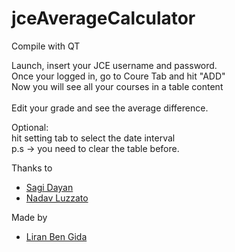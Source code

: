 jceAverageCalculator
====================

Compile with QT

  Launch, insert your JCE username and password.<br>
  Once your logged in, go to Coure Tab and hit "ADD"<br>
  Now you will see all your courses in a table content<br>
<br>
  Edit your grade and see the average difference.<br>
    
Optional: <br>
  hit setting tab to select the date interval<br>
  p.s -> you need to clear the table before.<br>
  
  Thanks to <br>
  <ul>
    <li><a href='mailto:sagidayan@gmail.com'>Sagi Dayan</a></li>
    <li><a href='mailto:nadav2051@gmail.com'>Nadav Luzzato</a></li>
  </ul>


  Made by
  <ul>
    <li><a href='mailto:liranbg@gmail.com'>Liran Ben Gida</a></li>
  </ul>

    
    
